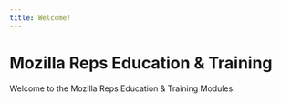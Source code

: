 ```yaml
---
title: Welcome!
---
```


# Mozilla Reps Education & Training

Welcome to the Mozilla Reps Education & Training Modules.  